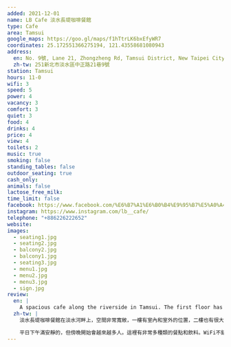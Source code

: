 ```yaml
---
added: 2021-12-01
name: LB Cafe 淡水長堤咖啡餐館
type: Cafe
area: Tamsui
google_maps: https://goo.gl/maps/f1hTtrLK6bxEfyWR7
coordinates: 25.172551366275194, 121.43558681080943
address:
  en: No. 9號, Lane 21, Zhongzheng Rd, Tamsui District, New Taipei City, 251
  zh-tw: 251新北市淡水區中正路21巷9號
station: Tamsui
hours: 11-0
wifi: 3
speed: 5
power: 4
vacancy: 3
comfort: 3
quiet: 3
food: 4
drinks: 4
price: 4
view: 4
toilets: 2
music: true
smoking: false
standing_tables: false
outdoor_seating: true
cash_only: 
animals: false
lactose_free_milk: 
time_limit: false
facebook: https://www.facebook.com/%E6%B7%A1%E6%B0%B4%E9%95%B7%E5%A0%A4-160119644040452/
instagram: https://www.instagram.com/lb__cafe/
telephone: "+886226222652"
website: 
images:
  - seating1.jpg
  - seating2.jpg
  - balcony2.jpg
  - balcony1.jpg
  - seating3.jpg
  - menu1.jpg
  - menu2.jpg
  - menu3.jpg
  - sign.jpg
review:
  en: |
    A spacious cafe along the riverside in Tamsui. The first floor has indoor and outdoor seating, and the 2nd floor has a large terrace with covered and uncovered seats offering great views of the river or to catch the sunset on a clear day. During the afternoon on a weekday it was fairly quiet, but it started to fill up towards the evening time. They have both a large food and drink selection. Note that the upstairs terrace didn't open until 3pm (I'm not sure if that's always the case). Decent WiFi and power outlets. Note that the men's restroom doesn't have any western style toilet. I'm not sure about the women's.
  zh-tw: |
    淡水長堤咖啡餐館在淡水河畔上，空間非常寬敞，一樓有室內和室外的位置，二樓也有很大的天台包含有屋頂遮蔽的位置提供很好的淡水河視野，天氣好的時候可以在這裡看夕陽，樓上的天台要到下午才會開放（不是很確定是不是總是如此）

    平日下午滿安靜的，但傍晚開始會越來越多人。這裡有非常多種類的餐點和飲料。WiFi不錯也有很多插座。
---
```

